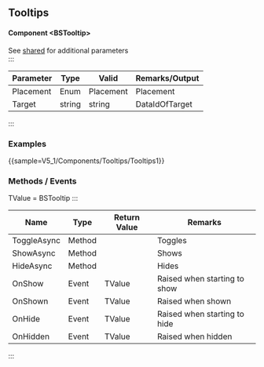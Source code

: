 ﻿## Tooltips

#### Component \<BSTooltip\>
See [shared](layout/shared) for additional parameters    
:::

| Parameter   | Type           | Valid          | Remarks/Output | 
|-------------|----------------|----------------|----------------|
| Placement   | Enum           | Placement      | Placement      | {.table-striped}
| Target      | string		   | string         | DataIdOfTarget |   
:::

### Examples

{{sample=V5_1/Components/Tooltips/Tooltips1}}

### Methods / Events
TValue = BSTooltip
:::

| Name        | Type   | Return Value | Remarks                      |
|-------------|--------|--------------|------------------------------|
| ToggleAsync | Method |              | Toggles                      |
| ShowAsync   | Method |              | Shows                        |
| HideAsync   | Method |              | Hides                        |
| OnShow      | Event  | TValue       | Raised when starting to show |
| OnShown     | Event  | TValue       | Raised when shown            |
| OnHide      | Event  | TValue       | Raised when starting to hide |
| OnHidden    | Event  | TValue       | Raised when hidden           |
:::